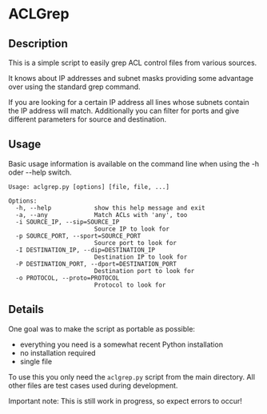 ACLGrep
=======

Description
-----------

This is a simple script to easily grep ACL control files from various sources.

It knows about IP addresses and subnet masks providing some advantage over using the standard grep command.

If you are looking for a certain IP address all lines whose subnets contain the IP address will match.
Additionally you can filter for ports and give different parameters for source and destination.


Usage
-----

Basic usage information is available on the command line when using the -h oder --help switch.

	Usage: aclgrep.py [options] [file, file, ...]
	
	Options:
	  -h, --help            show this help message and exit
	  -a, --any             Match ACLs with 'any', too
	  -i SOURCE_IP, --sip=SOURCE_IP
	                        Source IP to look for
	  -p SOURCE_PORT, --sport=SOURCE_PORT
	                        Source port to look for
	  -I DESTINATION_IP, --dip=DESTINATION_IP
	                        Destination IP to look for
	  -P DESTINATION_PORT, --dport=DESTINATION_PORT
	                        Destination port to look for
	  -o PROTOCOL, --proto=PROTOCOL
	                        Protocol to look for


Details
-------

One goal was to make the script as portable as possible:

 - everything you need is a somewhat recent Python installation
 - no installation required
 - single file


To use this you only need the `aclgrep.py` script from the main directory. All other files are test cases used during development.


Important note: This is still work in progress, so expect errors to occur!


